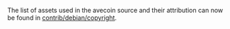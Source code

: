 The list of assets used in the avecoin source and their attribution can now be found in [contrib/debian/copyright](../contrib/debian/copyright).
